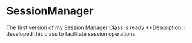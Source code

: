 # SessionManager
The first version of my Session Manager Class is ready
**Description; I developed this class to facilitate session operations.
